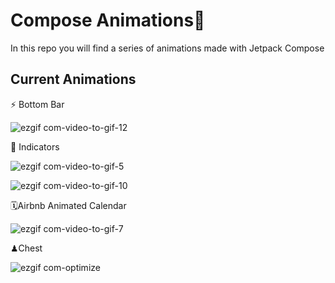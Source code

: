 # Compose Animations🚀

In this repo you will find a series of animations made with Jetpack Compose

## Current Animations

 ⚡️ Bottom Bar
 
![ezgif com-video-to-gif-12](https://user-images.githubusercontent.com/17813148/127470732-22a237bd-2bd0-40a4-b4e9-1f4ab4b458f4.gif)


:page_facing_up: Indicators

![ezgif com-video-to-gif-5](https://user-images.githubusercontent.com/17813148/120201649-f54d6280-c225-11eb-8522-dbe6726fa004.gif)

![ezgif com-video-to-gif-10](https://user-images.githubusercontent.com/17813148/125770160-c4bc0b94-d8ce-49d1-9d1f-9bd7cf485751.gif)


🗓Airbnb Animated Calendar

![ezgif com-video-to-gif-7](https://user-images.githubusercontent.com/17813148/121699513-4b948e00-cacf-11eb-94e1-0ab4c8e275f2.gif)

♟Chest

![ezgif com-optimize](https://user-images.githubusercontent.com/17813148/120201260-88d26380-c225-11eb-9bb1-a9595533b698.gif)
